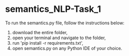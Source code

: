 # semantics_NLP-Task_1

To run the semantics.py file, follow the instructions below:

1. download the entire folder,
2. open your terminal and navigate to the folder,
3. run 'pip install -r requirements.txt',
4. open semantics.py on any Python IDE of your choice.
